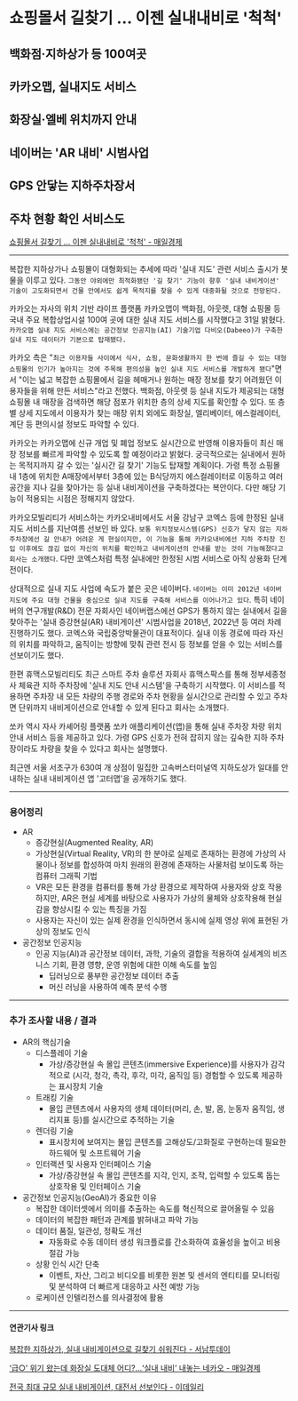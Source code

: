 # 쇼핑몰서 길찾기 … 이젠 실내내비로 '척척'
## 백화점·지하상가 등 100여곳
## 카카오맵, 실내지도 서비스
## 화장실·엘베 위치까지 안내
## 네이버는 'AR 내비' 시범사업
## GPS 안닿는 지하주차장서
## 주차 현황 확인 서비스도

[쇼핑몰서 길찾기 … 이젠 실내내비로 '척척' - 매일경제](https://n.news.naver.com/article/newspaper/009/0005252853?date=20240201)

---

복잡한 지하상가나 쇼핑몰이 대형화되는 추세에 따라 '실내 지도' 관련 서비스 출시가 봇물을 이루고 있다. `그동안 야외에만 최적화됐던 '길 찾기' 기능이 향후 '실내 내비게이션' 기술이 고도화되면서 건물 안에서도 쉽게 목적지를 찾을 수 있게 대중화될 것으로 전망된다.`

카카오는 자사의 위치 기반 라이프 플랫폼 카카오맵이 백화점, 아웃렛, 대형 쇼핑몰 등 국내 주요 복합상업시설 100여 곳에 대한 실내 지도 서비스를 시작했다고 31일 밝혔다. `카카오맵 실내 지도 서비스에는 공간정보 인공지능(AI) 기술기업 다비오(Dabeeo)가 구축한 실내 지도 데이터가 기본으로 탑재됐다.`

카카오 측은 "`최근 이용자들 사이에서 식사, 쇼핑, 문화생활까지 한 번에 즐길 수 있는 대형 쇼핑몰의 인기가 높아지는 것에 주목해 편의성을 높인 실내 지도 서비스를 개발하게 됐다`"면서 "이는 넓고 복잡한 쇼핑몰에서 길을 헤매거나 원하는 매장 정보를 찾기 어려웠던 이용자들을 위해 만든 서비스"라고 전했다. 백화점, 아웃렛 등 실내 지도가 제공되는 대형 쇼핑몰 내 매장을 검색하면 해당 점포가 위치한 층의 상세 지도를 확인할 수 있다. 또 층별 상세 지도에서 이용자가 찾는 매장 위치 외에도 화장실, 엘리베이터, 에스컬레이터, 계단 등 편의시설 정보도 파악할 수 있다.

카카오는 카카오맵에 신규 개업 및 폐업 정보도 실시간으로 반영해 이용자들이 최신 매장 정보를 빠르게 파악할 수 있도록 할 예정이라고 밝혔다. 궁극적으로는 실내에서 원하는 목적지까지 갈 수 있는 '실시간 길 찾기' 기능도 탑재할 계획이다. 가령 특정 쇼핑몰 내 1층에 위치한 A매장에서부터 3층에 있는 B식당까지 에스컬레이터로 이동하고 여러 공간을 지나 길을 찾아가는 등 실내 내비게이션을 구축하겠다는 복안이다. 다만 해당 기능이 적용되는 시점은 정해지지 않았다.

카카오모빌리티가 서비스하는 카카오내비에서도 서울 강남구 코엑스 등에 한정된 실내 지도 서비스를 지난여름 선보인 바 있다. `보통 위치정보시스템(GPS) 신호가 닿지 않는 지하 주차장에선 길 안내가 어려운 게 현실이지만, 이 기능을 통해 카카오내비에선 지하 주차장 진입 이후에도 끊김 없이 자신의 위치를 확인하고 내비게이션의 안내를 받는 것이 가능해졌다고 회사는 소개했다`. 다만 코엑스처럼 특정 실내에만 한정된 시범 서비스로 아직 상용화 단계 전이다.

상대적으로 실내 지도 사업에 속도가 붙은 곳은 네이버다. `네이버는 이미 2012년 네이버 지도에 주요 대형 건물을 중심으로 실내 지도를 구축해 서비스를 이어나가고 있다`. 특히 네이버의 연구개발(R&D) 전문 자회사인 네이버랩스에선 GPS가 통하지 않는 실내에서 길을 찾아주는 '실내 증강현실(AR) 내비게이션' 시범사업을 2018년, 2022년 등 여러 차례 진행하기도 했다. 코엑스와 국립중앙박물관이 대표적이다. 실내 이동 경로에 따라 자신의 위치를 파악하고, 움직이는 방향에 맞춰 관련 전시 등 정보를 얻을 수 있는 서비스를 선보이기도 했다.

한편 휴맥스모빌리티도 최근 스마트 주차 솔루션 자회사 휴맥스팍스를 통해 정부세종청사 체육관 지하 주차장에 '실내 지도 안내 시스템'을 구축하기 시작했다. 이 서비스를 적용하면 주차장 내 모든 차량의 주행 경로와 주차 현황을 실시간으로 관리할 수 있고 주차면 단위까지 내비게이션으로 안내할 수 있게 된다고 회사는 소개했다.

쏘카 역시 자사 카셰어링 플랫폼 쏘카 애플리케이션(앱)을 통해 실내 주차장 차량 위치 안내 서비스 등을 제공하고 있다. 가령 GPS 신호가 전혀 잡히지 않는 깊숙한 지하 주차장이라도 차량을 찾을 수 있다고 회사는 설명했다.

최근엔 서울 서초구가 630여 개 상점이 밀집한 고속버스터미널역 지하도상가 일대를 안내하는 실내 내비게이션 앱 '고터맵'을 공개하기도 했다.

---

### 용어정리

* AR
    * 증강현실(Augmented Reality, AR)
    * 가상현실(Virtual Reality, VR)의 한 분야로 실제로 존재하는 환경에 가상의 사물이나 정보를 합성하여 마치 원래의 환경에 존재하는 사물처럼 보이도록 하는 컴퓨터 그래픽 기법
    * VR은 모든 환경을 컴퓨터를 통해 가상 환경으로 제작하여 사용자와 상호 작용하지만, AR은 현실 세계를 바탕으로 사용자가 가상의 물체와 상호작용해 현실감을 향상시킬 수 있는 특징을 가짐
    *  사용자는 자신이 있는 실제 환경을 인식하면서 동시에 실제 영상 위에 표현된 가상의 정보도 인식
* 공간정보 인공지능
    * 인공 지능(AI)과 공간정보 데이터, 과학, 기술의 결합을 적용하여 실세계의 비즈니스 기회, 환경 영향, 운영 위험에 대한 이해 속도를 높임
        * 딥러닝으로 풍부한 공간정보 데이터 추출
        * 머신 러닝을 사용하여 예측 분석 수행

---

### 추가 조사할 내용 / 결과 

* AR의 핵심기술
    * 디스플레이 기술
        * 가상/증강현실 속 몰입 콘텐츠(immersive Experience)를 사용자가 감각적으로 (시각, 청각, 촉각, 후각, 미각, 움직임 등) 경험할 수 있도록 제공하는 표시장치 기술
    * 트래킹 기술
        * 몰입 콘텐츠에서 사용자의 생체 데이터(머리, 손, 발, 몸, 눈동자 움직임, 생리지표 등)를 실시간으로 추적하는 기술
    * 렌더링 기술
        * 표시장치에 보여지는 몰입 콘텐츠를 고해상도/고화질로 구현하는데 필요한 하드웨어 및 소프트웨어 기술
    * 인터랙션 및 사용자 인터페이스 기술
        * 가상/증강현실 속 몰입 콘텐츠를 지각, 인지, 조작, 입력할 수 있도록 돕는 상호작용 및 인터페이스 기술
* 공간정보 인공지능(GeoAI)가 중요한 이유
    * 복잡한 데이터셋에서 의미를 추출하는 속도를 혁신적으로 끌어올릴 수 있음
    * 데이터의 복잡한 패턴과 관계를 밝혀내고 파악 가능
    * 데이터 품질, 일관성, 정확도 개선
        * 자동화로 수동 데이터 생성 워크플로를 간소화하여 효율성을 높이고 비용 절감 가능
    * 상황 인식 시간 단축
        * 이벤트, 자산, 그리고 비디오를 비롯한 원본 및 센서의 엔티티를 모니터링 및 분석하여 더 빠르게 대응하고 사전 예방 가능
    * 로케이션 인텔리전스를 의사결정에 활용

--- 

#### 연관기사 링크

[복잡한 지하상가, 실내 내비게이션으로 길찾기 쉬워진다 - 서남투데이](https://seonamtoday.com/news/view.php?idx=27866)

[‘급○’ 위기 왔는데 화장실 도대체 어디?…‘실내 내비’ 내놓는 네카오 - 매일경제](https://www.mk.co.kr/news/it/10933852)

[전국 최대 규모 실내 내비게이션, 대전서 선보인다 - 이데일리](https://www.edaily.co.kr/news/read?newsId=02669926638760672&mediaCodeNo=257)
